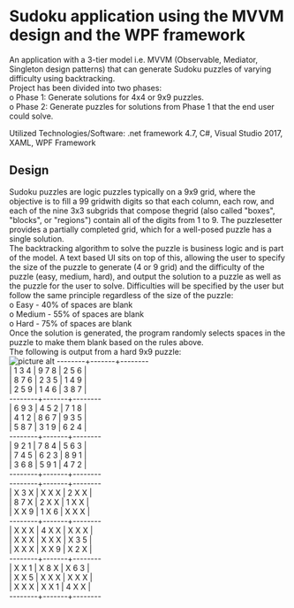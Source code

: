 # Sudoku application using the MVVM design and the WPF framework

An application with a 3-tier model i.e. MVVM (Observable, Mediator, Singleton design patterns) that can generate Sudoku puzzles of varying difficulty using backtracking.\
Project has been divided into two phases:\
o Phase 1: Generate solutions for 4x4 or 9x9 puzzles.\
o Phase 2: Generate puzzles for solutions from Phase 1 that the end user could solve.

Utilized Technologies/Software: .net framework 4.7, C#, Visual Studio 2017, XAML, WPF Framework

## Design ##
Sudoku puzzles are logic puzzles typically on a 9x9 grid, where the objective is to fill a 99 gridwith digits so that each column, each row, and each of the nine 3x3 subgrids that compose thegrid (also called "boxes", "blocks", or "regions") contain all of the digits from 1 to 9. The puzzlesetter provides a partially completed grid, which for a well-posed puzzle has a single solution.\
The backtracking  algorithm  to  solve  the  puzzle  is  business  logic  and  is  part  of  the model. A text based UI sits on top of this, allowing the user to specify the size of the puzzle to generate (4 or 9 grid) and the difficulty of the puzzle (easy, medium, hard), and output the solution to a puzzle as well as the puzzle for the user to solve. Difficulties will be specified by the user but follow the same principle regardless of the size of the puzzle:\
o Easy - 40% of spaces are blank\
o Medium - 55% of spaces are blank\
o Hard - 75% of spaces are blank\
Once the solution is generated, the program randomly selects spaces in the puzzle to make them blank based on the rules above.\
The following is output from a hard 9x9 puzzle:\
![picture alt](http://via.placeholder.com/200x150 "Title is optional")
--------+-------+--------\
| 1 3 4 | 9 7 8 | 2 5 6 |\
| 8 7 6 | 2 3 5 | 1 4 9 |\
| 2 5 9 | 1 4 6 | 3 8 7 |\
--------+-------+--------\
| 6 9 3 | 4 5 2 | 7 1 8 |\
| 4 1 2 | 8 6 7 | 9 3 5 |\
| 5 8 7 | 3 1 9 | 6 2 4 |\
--------+-------+--------\
| 9 2 1 | 7 8 4 | 5 6 3 |\
| 7 4 5 | 6 2 3 | 8 9 1 |\
| 3 6 8 | 5 9 1 | 4 7 2 |\
--------+-------+--------\
--------+-------+--------\
| X 3 X | X X X | 2 X X |\
| 8 7 X | 2 X X | 1 X X |\
| X X 9 | 1 X 6 | X X X |\
--------+-------+--------\
| X X X | 4 X X | X X X |\
| X X X | X X X | X 3 5 |\
| X X X | X X 9 | X 2 X |\
--------+-------+--------\
| X X 1 | X 8 X | X 6 3 |\
| X X 5 | X X X | X X X |\
| X X X | X X 1 | 4 X X |\
--------+-------+--------
